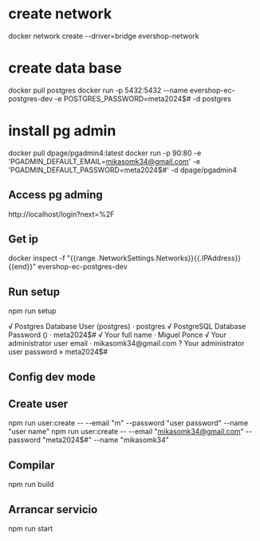 # create network
docker network create --driver=bridge evershop-network
# create data base
docker pull postgres
docker run -p 5432:5432 --name evershop-ec-postgres-dev -e POSTGRES_PASSWORD=meta2024$# -d postgres 
# install pg admin
docker pull dpage/pgadmin4:latest
docker run -p 90:80 -e 'PGADMIN_DEFAULT_EMAIL=mikasomk34@gmail.com' -e 'PGADMIN_DEFAULT_PASSWORD=meta2024$#' -d dpage/pgadmin4 
## Access pg adming
http://localhost/login?next=%2F
## Get ip
docker inspect -f "{{range .NetworkSettings.Networks}}{{.IPAddress}}{{end}}" evershop-ec-postgres-dev


## Run setup
npm run setup

√ Postgres Database User (postgres) · postgres
√ PostgreSQL Database Password (<empty>) · meta2024$#
√ Your full name · Miguel Ponce
√ Your administrator user email · mikasomk34@gmail.com
? Your administrator user password » meta2024$#

## Config dev mode


## Create user
npm run user:create -- --email "m" --password "user password" --name "user name"
npm run user:create -- --email "mikasomk34@gmail.com" --password "meta2024$#" --name "mikasomk34"
## Compilar
npm run build
## Arrancar servicio
npm run start

